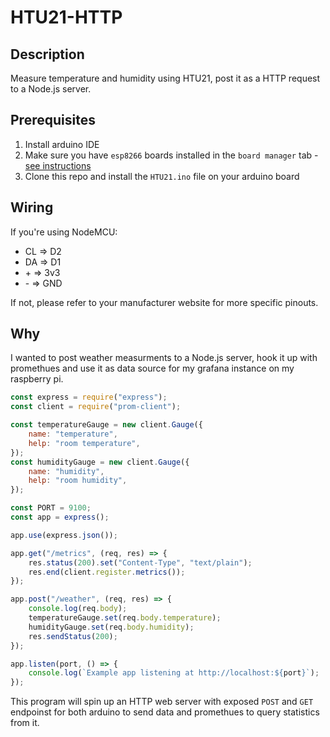 # HTU21-HTTP

## Description
Measure temperature and humidity using HTU21, post it as a HTTP request to a Node.js server.

## Prerequisites

1. Install arduino IDE
2. Make sure you have `esp8266` boards installed in the `board manager` tab - [see instructions](https://github.com/esp8266/Arduino#installing-with-boards-manager)
3. Clone this repo and install the `HTU21.ino` file on your arduino board

## Wiring

If you're using NodeMCU:

- CL => D2
- DA => D1
- \+  => 3v3
- \-  => GND

If not, please refer to your manufacturer website for more specific pinouts.

## Why

I wanted to post weather measurments to a Node.js server, hook it up with promethues and use it as data source for my grafana instance on my raspberry pi.

```javascript
const express = require("express");
const client = require("prom-client");

const temperatureGauge = new client.Gauge({
    name: "temperature",
    help: "room temperature",
});
const humidityGauge = new client.Gauge({
    name: "humidity",
    help: "room humidity",
});

const PORT = 9100;
const app = express();

app.use(express.json());

app.get("/metrics", (req, res) => {
    res.status(200).set("Content-Type", "text/plain");
    res.end(client.register.metrics());
});

app.post("/weather", (req, res) => {
    console.log(req.body);
    temperatureGauge.set(req.body.temperature);
    humidityGauge.set(req.body.humidity);
    res.sendStatus(200);
});

app.listen(port, () => {
    console.log(`Example app listening at http://localhost:${port}`);
});

```
This program will spin up an HTTP web server with exposed `POST` and `GET` endpoinst for both arduino to send data and promethues to query statistics from it.
